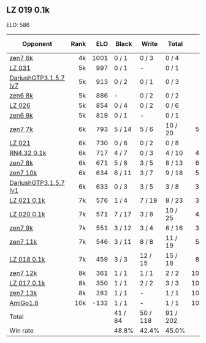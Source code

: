 ## LZ 019 0.1k ##

ELO: 586

Opponent | Rank | ELO | Black | Write | Total | Win rate
---------|-----:|----:|-------|-------|-------|-------:
[zen7 6k](zen7%206k.md) | 4k | 1001 | 0 / 1 | 0 / 3 | 0 / 4 | 0.0%
[LZ 031](LZ%20031.md) | 5k | 997 | 0 / 1 | - | 0 / 1 | 0.0%
[DariushGTP3.1.5.7 lv7](DariushGTP3.1.5.7%20lv7.md) | 5k | 913 | 0 / 2 | 0 / 1 | 0 / 3 | 0.0%
[zen6 8k](zen6%208k.md) | 5k | 886 | - | 0 / 2 | 0 / 2 | 0.0%
[LZ 026](LZ%20026.md) | 5k | 854 | 0 / 4 | 0 / 2 | 0 / 6 | 0.0%
[zen6 9k](zen6%209k.md) | 5k | 819 | 0 / 1 | - | 0 / 1 | 0.0%
[zen7 7k](zen7%207k.md) | 6k | 793 | 5 / 14 | 5 / 6 | 10 / 20 | 50.0%
[LZ 021](LZ%20021.md) | 6k | 730 | 0 / 6 | 0 / 2 | 0 / 8 | 0.0%
[RN4.32 0.1k](RN4.32%200.1k.md) | 6k | 717 | 4 / 7 | 0 / 3 | 4 / 10 | 40.0%
[zen7 8k](zen7%208k.md) | 6k | 671 | 5 / 8 | 3 / 5 | 8 / 13 | 61.5%
[zen7 10k](zen7%2010k.md) | 6k | 634 | 6 / 11 | 3 / 7 | 9 / 18 | 50.0%
[DariushGTP3.1.5.7 lv1](DariushGTP3.1.5.7%20lv1.md) | 6k | 633 | 0 / 3 | 3 / 5 | 3 / 8 | 37.5%
[LZ 021 0.1k](LZ%20021%200.1k.md) | 7k | 576 | 1 / 4 | 7 / 19 | 8 / 23 | 34.8%
[LZ 020 0.1k](LZ%20020%200.1k.md) | 7k | 571 | 7 / 17 | 3 / 8 | 10 / 25 | 40.0%
[zen7 9k](zen7%209k.md) | 7k | 551 | 3 / 12 | 3 / 4 | 6 / 16 | 37.5%
[zen7 11k](zen7%2011k.md) | 7k | 546 | 3 / 11 | 8 / 8 | 11 / 19 | 57.9%
[LZ 018 0.1k](LZ%20018%200.1k.md) | 7k | 459 | 3 / 3 | 12 / 15 | 15 / 18 | 83.3%
[zen7 12k](zen7%2012k.md) | 8k | 361 | 1 / 1 | 1 / 1 | 2 / 2 | 100.0%
[LZ 017 0.1k](LZ%20017%200.1k.md) | 8k | 350 | 1 / 1 | 2 / 2 | 3 / 3 | 100.0%
[zen7 13k](zen7%2013k.md) | 8k | 282 | 1 / 1 | - | 1 / 1 | 100.0%
[AmiGo1.8](AmiGo1.8.md) | 10k | -132 | 1 / 1 | - | 1 / 1 | 100.0%
Total | | | 41 / 84 | 50 / 118 | 91 / 202 | 
Win rate| | | 48.8% | 42.4% | 45.0% | 
